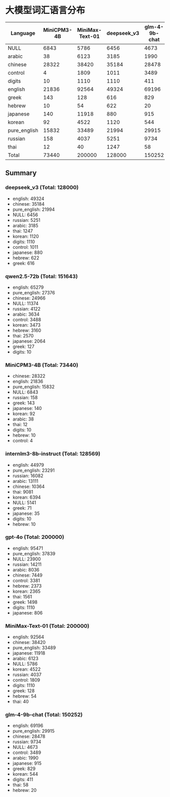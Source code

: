 # 大模型词汇语言分布

| Language | MiniCPM3-4B | MiniMax-Text-01 | deepseek_v3 | glm-4-9b-chat | gpt-4o | internlm3-8b-instruct | qwen2.5-72b |
|----------|---|---|---|---|---|---|---|
| NULL | 6843 | 5786 | 6456 | 4673 | 23900 | 5141 | 11374 |
| arabic | 38 | 6123 | 3185 | 1990 | 8036 | 13111 | 3634 |
| chinese | 28322 | 38420 | 35184 | 28478 | 7449 | 10364 | 24966 |
| control | 4 | 1809 | 1011 | 3489 | 3381 | 0 | 3488 |
| digits | 10 | 1110 | 1110 | 411 | 1110 | 10 | 10 |
| english | 21836 | 92564 | 49324 | 69196 | 95471 | 44979 | 65279 |
| greek | 143 | 128 | 616 | 829 | 1498 | 71 | 127 |
| hebrew | 10 | 54 | 622 | 20 | 2373 | 10 | 3160 |
| japanese | 140 | 11918 | 880 | 915 | 806 | 35 | 2064 |
| korean | 92 | 4522 | 1120 | 544 | 2365 | 6394 | 3473 |
| pure_english | 15832 | 33489 | 21994 | 29915 | 37839 | 23291 | 27376 |
| russian | 158 | 4037 | 5251 | 9734 | 14211 | 16082 | 4122 |
| thai | 12 | 40 | 1247 | 58 | 1561 | 9081 | 2570 |
| Total | 73440 | 200000 | 128000 | 150252 | 200000 | 128569 | 151643 |

## Summary

### deepseek_v3 (Total: 128000)

- english: 49324
- chinese: 35184
- pure_english: 21994
- NULL: 6456
- russian: 5251
- arabic: 3185
- thai: 1247
- korean: 1120
- digits: 1110
- control: 1011
- japanese: 880
- hebrew: 622
- greek: 616

### qwen2.5-72b (Total: 151643)

- english: 65279
- pure_english: 27376
- chinese: 24966
- NULL: 11374
- russian: 4122
- arabic: 3634
- control: 3488
- korean: 3473
- hebrew: 3160
- thai: 2570
- japanese: 2064
- greek: 127
- digits: 10

### MiniCPM3-4B (Total: 73440)

- chinese: 28322
- english: 21836
- pure_english: 15832
- NULL: 6843
- russian: 158
- greek: 143
- japanese: 140
- korean: 92
- arabic: 38
- thai: 12
- digits: 10
- hebrew: 10
- control: 4

### internlm3-8b-instruct (Total: 128569)

- english: 44979
- pure_english: 23291
- russian: 16082
- arabic: 13111
- chinese: 10364
- thai: 9081
- korean: 6394
- NULL: 5141
- greek: 71
- japanese: 35
- digits: 10
- hebrew: 10

### gpt-4o (Total: 200000)

- english: 95471
- pure_english: 37839
- NULL: 23900
- russian: 14211
- arabic: 8036
- chinese: 7449
- control: 3381
- hebrew: 2373
- korean: 2365
- thai: 1561
- greek: 1498
- digits: 1110
- japanese: 806

### MiniMax-Text-01 (Total: 200000)

- english: 92564
- chinese: 38420
- pure_english: 33489
- japanese: 11918
- arabic: 6123
- NULL: 5786
- korean: 4522
- russian: 4037
- control: 1809
- digits: 1110
- greek: 128
- hebrew: 54
- thai: 40

### glm-4-9b-chat (Total: 150252)

- english: 69196
- pure_english: 29915
- chinese: 28478
- russian: 9734
- NULL: 4673
- control: 3489
- arabic: 1990
- japanese: 915
- greek: 829
- korean: 544
- digits: 411
- thai: 58
- hebrew: 20

